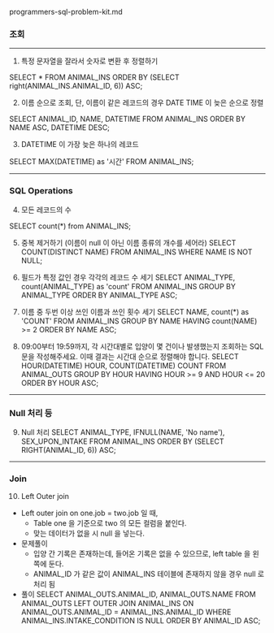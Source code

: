 programmers-sql-problem-kit.md

### 조회
---
1. 특정 문자열을 잘라서 숫자로 변환 후 정렬하기 

SELECT * FROM ANIMAL_INS
ORDER BY (SELECT right(ANIMAL_INS.ANIMAL_ID, 6)) ASC;


2. 이름 순으로 조회, 단, 이름이 같은 레코드의 경우 DATE TIME 이 늦은 순으로 정렬 

SELECT ANIMAL_ID, NAME, DATETIME FROM ANIMAL_INS
ORDER BY NAME ASC, DATETIME DESC;


3. DATETIME 이 가장 늦은 하나의 레코드

SELECT MAX(DATETIME) as '시간'
FROM ANIMAL_INS;

---

### SQL Operations
4. 모든 레코드의 수

SELECT count(*) from ANIMAL_INS;


5. 중복 제거하기 (이름이 null 이 아닌 이름 종류의 개수를 세어라)
SELECT COUNT(DISTINCT NAME)
FROM ANIMAL_INS
WHERE NAME IS NOT NULL;


6. 필드가 특정 값인 경우 각각의 레코드 수 세기
SELECT ANIMAL_TYPE, count(ANIMAL_TYPE) as 'count'
FROM ANIMAL_INS
GROUP BY ANIMAL_TYPE
ORDER BY ANIMAL_TYPE ASC;

7. 이름 중 두번 이상 쓰인 이름과 쓰인 횟수 세기 
SELECT NAME, count(*) as 'COUNT'
FROM ANIMAL_INS
GROUP BY NAME HAVING count(NAME) >= 2
ORDER BY NAME ASC;

8. 09:00부터 19:59까지, 각 시간대별로 입양이 몇 건이나 발생했는지 조회하는 SQL문을 작성해주세요. 이때 결과는 시간대 순으로 정렬해야 합니다.
SELECT HOUR(DATETIME) HOUR, COUNT(DATETIME) COUNT
FROM ANIMAL_OUTS
GROUP BY HOUR
HAVING HOUR >= 9 AND HOUR <= 20
ORDER BY HOUR ASC;

---
### Null 처리 등

9. Null 처리
SELECT ANIMAL_TYPE, IFNULL(NAME, 'No name'), SEX_UPON_INTAKE
FROM ANIMAL_INS
ORDER BY (SELECT RIGHT(ANIMAL_ID, 6)) ASC;

---
### Join
10. Left Outer join
- Left outer join on one.job = two.job 일 때, 
    - Table one 을 기준으로 two 의 모든 컬럼을 붙인다.
    - 맞는 데이터가 없을 시 null 을 넣는다. 
- 문제풀이
    - 입양 간 기록은 존재하는데, 들어온 기록은 없을 수 있으므로, left table 을 왼쪽에 둔다.
    - ANIMAL_ID 가 같은 값이 ANIMAL_INS 테이블에 존재하지 않을 경우 null 로 처리 됨
- 풀이
	SELECT ANIMAL_OUTS.ANIMAL_ID, ANIMAL_OUTS.NAME
	FROM ANIMAL_OUTS
	LEFT OUTER JOIN ANIMAL_INS
	ON ANIMAL_OUTS.ANIMAL_ID = ANIMAL_INS.ANIMAL_ID
	WHERE ANIMAL_INS.INTAKE_CONDITION IS NULL
	ORDER BY ANIMAL_ID ASC;
